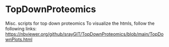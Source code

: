 # TopDownProteomics
Misc. scripts for top down proteomics
To visualize the htmls, follow the following links:
https://nbviewer.org/github/srayGIT/TopDownProteomics/blob/main/TopDownPlots.html
